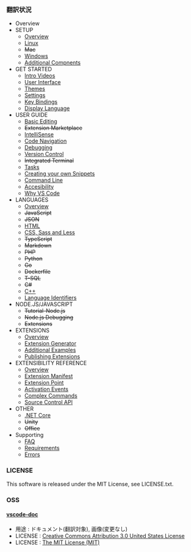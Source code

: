 ### 翻訳状況
* Overview
* SETUP
    * [Overview](setup/setup-overview.md)
    * [Linux](setup/linux.md)
    * ~~Mac~~
    * [Windows](setup/windows.md)
    * [Additional Compnents](setup/additional-components.md)
* GET STARTED
    * [Intro Videos](getstarted/introvideos.md)
    * [User Interface](getstarted/userinterface.md)
    * [Themes](getstarted/themes.md)
    * [Settings](getstarted/settings.md)
    * [Key Bindings](getstarted/keybindings.md)
    * [Display Language](getstarted/locales.md)
* USER GUIDE
    * [Basic Editing](userguide/codebasics.md)
    * ~~Extension Marketplace~~
    * [IntelliSense](userguide/intellisense.md)
    * [Code Navigation](docs/userguide/editingevolved.md)
    * [Debugging](docs/userguide/debugging.md)
    * [Version Control](userguide/versioncontrol.md)
    * ~~Integrated Terminal~~
    * [Tasks](userguide/tasks.md)
    * [Creating your own Snippets](userguide/userdefinedsnippets.md)
    * [Command Line](userguide/command-line.md)
    * [Accesibility](userguide/accessibility.md)
    * [Why VS Code](userguide/whyvscode.md)
* LANGUAGES
    * [Overview](languages/overview.md)
    * ~~JavaScript~~
    * ~~JSON~~
    * [HTML](languages/html.md)
    * [CSS, Sass and Less](languages/css.md)
    * ~~TypeScript~~
    * ~~Markdown~~
    * ~~PHP~~
    * ~~Python~~
    * ~~Go~~
    * ~~Dockerfile~~
    * ~~T-SQL~~
    * ~~C#~~
    * [C++](languages/cpp.md)
    * [Language Identifiers](languages/identifiers.md)
* NODE.JS/JAVASCRIPT
    * ~~Tutorial-Node.js~~
    * ~~Node.js Debugging~~
    * ~~Extensions~~
* EXTENSIONS
    * [Overview](extensions/overview.md)
    * [Extension Generator](extensions/yocode.md)
    * [Additional Examples](extensions/samples.md)
    * [Publishing Extensions](extensions/publish-extension.md)
* EXTENSIBILITY REFERENCE
    * [Overview](extensionapi/overview.md)
    * [Extension Manifest](extensionapi/extension-manifest.md)
    * [Extension Point](extensionapi/extension-points.md)
    * [Activation Events](extensionapi/activation-events.md)
    * [Complex Commands](extensionapi/vscode-api-commands.md)
    * [Source Control API](extensionapi/api-scm.md)
* OTHER
    * [.NET Core](other/dotnet.md)
    * ~~Unity~~
    * ~~Office~~
* Supporting
    * [FAQ](supporting/faq.md)
    * [Requirements](supporting/requirements.md)
    * [Errors](supporting/errors.md)

### LICENSE
This software is released under the MIT License, see LICENSE.txt.
### OSS
#### [vscode-doc](https://github.com/Microsoft/vscode-docs)
  * 用途 : ドキュメント(翻訳対象), 画像(変更なし)
  * LICENSE : [Creative Commons Attribution 3.0 United States License](https://creativecommons.org/licenses/by/3.0/us/legalcode)
  * LICENSE : [The MIT License (MIT)](https://github.com/Microsoft/vscode/blob/master/LICENSE.txt)
